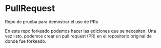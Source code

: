 # PullRequest
Repo de prueba para demostrar el uso de PRs

En este repo forkeado podemos hacer las ediciones que se necesiten.
Una vez listo, podemos crear un pull request (PR) en el repositorio original de donde fue forkeado.
